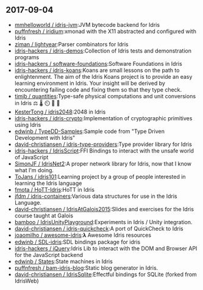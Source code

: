 ## 2017-09-04

* [mmhelloworld / idris-jvm](https://github.com/mmhelloworld/idris-jvm):JVM bytecode backend for Idris
* [puffnfresh / iridium](https://github.com/puffnfresh/iridium):xmonad with the X11 abstracted and configured with Idris
* [ziman / lightyear](https://github.com/ziman/lightyear):Parser combinators for Idris
* [idris-hackers / idris-demos](https://github.com/idris-hackers/idris-demos):Collection of Idris tests and demonstration programs
* [idris-hackers / software-foundations](https://github.com/idris-hackers/software-foundations):Software Foundations in Idris
* [idris-hackers / idris-koans](https://github.com/idris-hackers/idris-koans):Koans are small lessons on the path to enlightenment. The aim of the Idris Koans project is to provide an easy learning environment in Idris. Your insight will be derived by encountering failing code and fixing them so that they type check.
* [timjb / quantities](https://github.com/timjb/quantities):Type-safe physical computations and unit conversions in Idris ⚖ 🌡 ⏲ 🔋 📐
* [KesterTong / idris2048](https://github.com/KesterTong/idris2048):2048 in Idris
* [idris-hackers / idris-crypto](https://github.com/idris-hackers/idris-crypto):Implementation of cryptographic primitives using Idris
* [edwinb / TypeDD-Samples](https://github.com/edwinb/TypeDD-Samples):Sample code from "Type Driven Development with Idris"
* [david-christiansen / idris-type-providers](https://github.com/david-christiansen/idris-type-providers):Type provider library for Idris
* [idris-hackers / IdrisScript](https://github.com/idris-hackers/IdrisScript):FFI Bindings to interact with the unsafe world of JavaScript
* [SimonJF / IdrisNet2](https://github.com/SimonJF/IdrisNet2):A proper network library for Idris, now that I know what I'm doing.
* [ToJans / idris101](https://github.com/ToJans/idris101):Learning project by a group of people interested in learning the Idris language
* [fmota / HoTT-Idris](https://github.com/fmota/HoTT-Idris):HoTT in Idris
* [jfdm / idris-containers](https://github.com/jfdm/idris-containers):Various data structures for use in the Idris Language.
* [david-christiansen / IdrisAtGalois2015](https://github.com/david-christiansen/IdrisAtGalois2015):Slides and exercises for the Idris course taught at Galois
* [bamboo / IdrisUnityPlayground](https://github.com/bamboo/IdrisUnityPlayground):Experiments in Idris / Unity integration.
* [david-christiansen / idris-quickcheck](https://github.com/david-christiansen/idris-quickcheck):A port of QuickCheck to Idris
* [joaomilho / awesome-idris](https://github.com/joaomilho/awesome-idris):𝛌 Awesome Idris resources
* [edwinb / SDL-idris](https://github.com/edwinb/SDL-idris):SDL bindings package for idris
* [idris-hackers / iQuery](https://github.com/idris-hackers/iQuery):Idris Lib to interact with the DOM and Browser API for the JavaScript backend
* [edwinb / States](https://github.com/edwinb/States):State machines in Idris
* [puffnfresh / bam-idris-blog](https://github.com/puffnfresh/bam-idris-blog):Static blog generator in Idris.
* [david-christiansen / IdrisSqlite](https://github.com/david-christiansen/IdrisSqlite):Effectful bindings for SQLite (forked from IdrisWeb)
